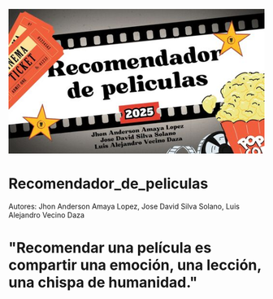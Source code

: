 ![image_alt](https://github.com/Titoamaya2912/Recomendador_de_peliculas/blob/b149c291ecb8692147232ec83864ae5af60b1877/Banner%20Recomendador%20de%20Peliculas.jpg)

# Recomendador_de_peliculas

Autores: Jhon Anderson Amaya Lopez, Jose David Silva Solano, Luis Alejandro Vecino Daza

# "Recomendar una película es compartir una emoción, una lección, una chispa de humanidad."
